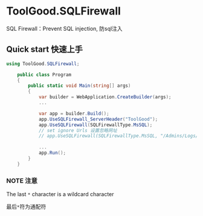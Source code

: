 ﻿# ToolGood.SQLFirewall
SQL Firewall：Prevent SQL injection, 防sql注入 


## Quick start 快速上手
``` csharp
using ToolGood.SQLFirewall;

    public class Program
    {
        public static void Main(string[] args)
        {
            var builder = WebApplication.CreateBuilder(args);
            ...

            var app = builder.Build();
            app.UseSQLFirewall_ServerHeader("ToolGood");
            app.UseSQLFirewall(SQLFirewallType.MsSQL);
            // set ignore Urls 设置忽略网址
            // app.UseSQLFirewall(SQLFirewallType.MsSQL, "/Admins/Logs/Ajax/GetLoginList", "/Admins/User/Ajax/*"); 
            
            ...
            app.Run();
        }
    }
```

### NOTE 注意

The last `*` character is a wildcard character

最后`*`符为通配符

